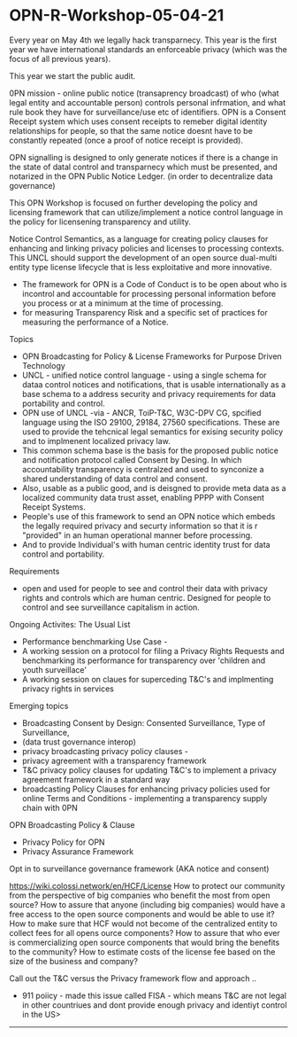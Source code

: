 # OPN-R-Workshop-05-04-21

Every year on May 4th we legally hack transparnecy.  This year is the first year we have international standards an enforceable privacy (which was the focus of all previous years).  

This year we start the public audit. 

0PN mission - online public notice (transaprency broadcast) of who (what legal entity and accountable person) controls personal infrmation, and what rule book they have for surveillance/use etc of identifiers.   OPN is a Consent Receipt system which uses consent receipts to remeber digital identity relationships for people, so that the same notice doesnt have to be constantly repeated (once a proof of notice receipt is provided).  

OPN signalling is designed to only generate notices if there is a change in the state of datal control and transparnecy which must be presented, and notarized in the OPN Public Notice Ledger. (in order to decentralize data governance) 

This OPN Workshop is focused on further developing the policy and licensing framework that can utilize/implement a notice control language in the policy for licensening transparency and utility. 

Notice Control Semantics, as a language for creating policy clauses for enhancing and linking privacy policies and licenses to processing contexts. 
This UNCL should support the development of an open source dual-multi entity type license lifecycle that is less exploitative and more innovative. 

- The framework for OPN is a Code of Conduct is to be open about who is incontrol and accountable for processing personal information before you process or at a minimum at the time of processing. 
- for measuring Transparency Risk and a specific set of practices for measuring the performance of a Notice.  

Topics
- OPN Broadcasting for Policy & License Frameworks for Purpose Driven Technology 
- UNCL - unified notice control language - using a single schema for dataa control notices and notifications,   that is usable internationally as a base schema to a address security and privacy requirements for data portability and control. 
- OPN use of UNCL  -via - ANCR, ToiP-T&C, W3C-DPV CG, spcified language using the ISO 29100, 29184, 27560 specifications. These are used to provide the tehcnical legal semantics for exising security policy and to implmenent localized privacy law. 
-  This common schema base is the basis for the proposed public notice and notification protocol called Consent by Desing. In which accountability transparency is centralzed and used to synconize a shared understanding of data control and consent. 
-  Also, usable as a public good, and is deisgned to provide meta data as a localized community data trust asset, enabling PPPP with  Consent Receipt Systems. 
- People's use of this framework to send an OPN  notice which embeds the legally required privacy and securty information so that it is r "provided" in an human operational manner before processing.  
- And to provide Individual's with human centric identity trust for data control and portability. 

Requirements 
-  open and used for people to see and control their data with privacy rights and controls which are human centric.  Designed for people to control and see   surveillance capitalism in action. 


Ongoing Activites: The Usual List
- Performance benchmarking Use Case - 
- A working session on a protocol for filing a Privacy Rights Requests and benchmarking its performance for transparency over 'children and youth surveillace'
- A working session on claues for superceding T&C's and implmenting privacy rights in services 

Emerging topics
- Broadcasting Consent by Design: Consented Surveillance, Type of Surveillance, 
- (data trust governance interop)
 - privacy broadcasting  privacy policy clauses - 
 - privacy agreement with a transparency framework 
 - T&C privacy policy clauses for updating T&C's to implement a privacy agreement framework in a standard way
 - broadcasting Policy Clauses for enhancing privacy policies used for online Terms and Conditions - implementing a transparency supply chain with 0PN
 

 OPN Broadcasting Policy & Clause
 - Privacy Policy for OPN
 - Privacy Assurance Framework
 
Opt in to surveillance governance framework (AKA notice and consent) 

https://wiki.colossi.network/en/HCF/License
How to protect our community from the perspective of big companies who benefit the most from open source?
How to assure that anyone (including big companies) would have a free access to the open source components and would be able to use it?
How to make sure that HCF would not become of the centralized entity to collect fees for all opens ource components?
How to assure that who ever is commercializing open source components that would bring the benefits to the community?
How to estimate costs of the license fee based on the size of the business and company?

Call out the T&C versus the Privacy framework flow and approach ..
- 911 poiicy - made this issue called FISA - which means T&C are not legal in other countriues and dont provide enough privacy and identiyt control in the US>



-- -
